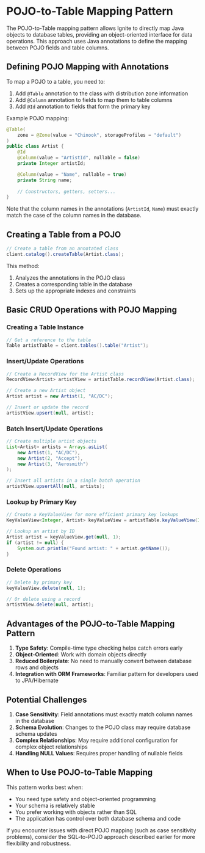 # POJO-to-Table Mapping Pattern

The POJO-to-Table mapping pattern allows Ignite to directly map Java objects to database tables, providing an object-oriented interface for data operations. This approach uses Java annotations to define the mapping between POJO fields and table columns.

## Defining POJO Mapping with Annotations

To map a POJO to a table, you need to:

1. Add `@Table` annotation to the class with distribution zone information
2. Add `@Column` annotation to fields to map them to table columns
3. Add `@Id` annotation to fields that form the primary key

Example POJO mapping:

```java
@Table(
    zone = @Zone(value = "Chinook", storageProfiles = "default")
)
public class Artist {
    @Id
    @Column(value = "ArtistId", nullable = false)
    private Integer artistId;

    @Column(value = "Name", nullable = true)
    private String name;
    
    // Constructors, getters, setters...
}
```

Note that the column names in the annotations (`ArtistId`, `Name`) must exactly match the case of the column names in the database.

## Creating a Table from a POJO

```java
// Create a table from an annotated class
client.catalog().createTable(Artist.class);
```

This method:

1. Analyzes the annotations in the POJO class
2. Creates a corresponding table in the database
3. Sets up the appropriate indexes and constraints

## Basic CRUD Operations with POJO Mapping

### Creating a Table Instance

```java
// Get a reference to the table
Table artistTable = client.tables().table("Artist");
```

### Insert/Update Operations

```java
// Create a RecordView for the Artist class
RecordView<Artist> artistView = artistTable.recordView(Artist.class);

// Create a new Artist object
Artist artist = new Artist(1, "AC/DC");

// Insert or update the record
artistView.upsert(null, artist);
```

### Batch Insert/Update Operations

```java
// Create multiple artist objects
List<Artist> artists = Arrays.asList(
    new Artist(1, "AC/DC"),
    new Artist(2, "Accept"),
    new Artist(3, "Aerosmith")
);

// Insert all artists in a single batch operation
artistView.upsertAll(null, artists);
```

### Lookup by Primary Key

```java
// Create a KeyValueView for more efficient primary key lookups
KeyValueView<Integer, Artist> keyValueView = artistTable.keyValueView(Integer.class, Artist.class);

// Lookup an artist by ID
Artist artist = keyValueView.get(null, 1);
if (artist != null) {
    System.out.println("Found artist: " + artist.getName());
}
```

### Delete Operations

```java
// Delete by primary key
keyValueView.delete(null, 1);

// Or delete using a record
artistView.delete(null, artist);
```

## Advantages of the POJO-to-Table Mapping Pattern

1. **Type Safety**: Compile-time type checking helps catch errors early
2. **Object-Oriented**: Work with domain objects directly
3. **Reduced Boilerplate**: No need to manually convert between database rows and objects
4. **Integration with ORM Frameworks**: Familiar pattern for developers used to JPA/Hibernate

## Potential Challenges

1. **Case Sensitivity**: Field annotations must exactly match column names in the database
2. **Schema Evolution**: Changes to the POJO class may require database schema updates
3. **Complex Relationships**: May require additional configuration for complex object relationships
4. **Handling NULL Values**: Requires proper handling of nullable fields

## When to Use POJO-to-Table Mapping

This pattern works best when:

- You need type safety and object-oriented programming
- Your schema is relatively stable
- You prefer working with objects rather than SQL
- The application has control over both database schema and code

If you encounter issues with direct POJO mapping (such as case sensitivity problems), consider the SQL-to-POJO approach described earlier for more flexibility and robustness.
